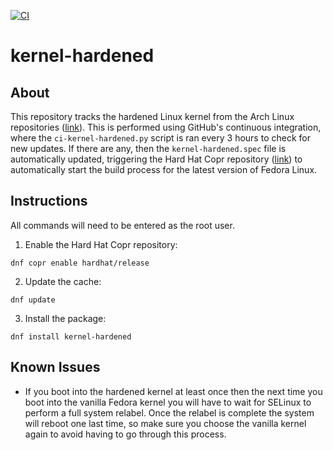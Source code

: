 [![CI](https://github.com/noatsecure/kernel-hardened/actions/workflows/kernel-hardened.yml/badge.svg)](https://github.com/noatsecure/kernel-hardened/actions/workflows/kernel-hardened.yml)

# kernel-hardened

## About
This repository tracks the hardened Linux kernel from the Arch Linux repositories ([link](https://archlinux.org/packages/extra/x86_64/linux-hardened)). This is performed using GitHub's continuous integration, where the `ci-kernel-hardened.py` script is ran every 3 hours to check for new updates. If there are any, then the `kernel-hardened.spec` file is automatically updated, triggering the Hard Hat Copr repository ([link](https://copr.fedorainfracloud.org/coprs/hardhat/release)) to automatically start the build process for the latest version of Fedora Linux.

## Instructions
All commands will need to be entered as the root user.

1. Enable the Hard Hat Copr repository:

  `dnf copr enable hardhat/release`
  
2. Update the cache:

  `dnf update`
  
3. Install the package:

  `dnf install kernel-hardened`

## Known Issues
- If you boot into the hardened kernel at least once then the next time you boot into the vanilla Fedora kernel you will have to wait for SELinux to perform a full system relabel. Once the relabel is complete the system will reboot one last time, so make sure you choose the vanilla kernel again to avoid having to go through this process.
